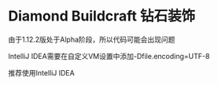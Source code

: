 # Diamond Buildcraft 钻石装饰

由于1.12.2版处于Alpha阶段，所以代码可能会出现问题

IntelliJ IDEA需要在自定义VM设置中添加-Dfile.encoding=UTF-8

推荐使用IntelliJ IDEA
